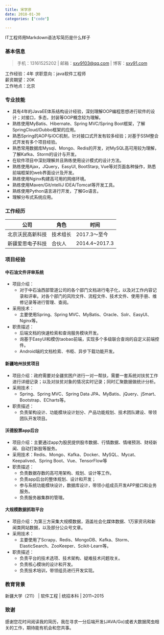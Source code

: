 ```yaml
---
title: 宋学彦
date: 2018-01-30
categories: ["code"]

---
```

IT工程师用Markdown语法写简历是什么样子
<!-- excerpt -->
### 基本信息 

>手机：13161525202 | 邮箱：sxy9103@qq.com | 博客：[sxy91.com](sxy91.com)

工作经验：4年
求职意向：java软件工程师                 
薪资期望：20K 					           
工作地点：北京

### 专业技能
- 具有4年的JavaEE体系结构设计经验，深刻理解OOP编程思想进行软件的设计；对接口，多态，封装等OOP概念较为理解。
- 熟练使用MyBatis、Hibernate、Spring MVC/Spring Boot框架，了解SpringCloud/Dubbo框架的应用。
- 熟悉Spring的AOP与IOC机制，针对接口式开发有较多经验；对基于SSM整合式开发有多个项目经验。
- 熟悉常用数据库Mysql、Mongo、Redis的开发，对MySQL高可用较为理解，了解Kafka、Storm的设计与开发。
- 在软件项目中深刻理解并且熟练使用设计模式的设计方法。
- 熟练使用Ajax，JQuery，EasyUI, BootStarp, Vue等对页面各种操作，熟悉前端框架的web界面设计及开发。
- 熟练使用Nginx构建高可用的网络环境。
- 熟练使用Maven/Git/ntelliJ IDEA/Tomcat等开发工具。
- 熟练使用Python语言进行开发，了解Go语言。
- 理解分布式系统应用。


### 工作经历
|公司|角色|时间|
|-|-|-|
|北京沃民高新科技|技术组长|2017.3～至今|
|新疆爱思电子科技|合伙人|2014.4~2017.3|

### 项目经验
#### 中石油文件评审系统
- 项目介绍：
    - 对于中石油西部管道公司的各个部门文档进行电子化，以及对工作内容记录和评审。对各个部门的风险文件、流程文件、技术文件、使用手册、维修记录等进行管理、查阅。
- 采用技术：
    - 主要使用Spring、Spring MVC、MyBatis、Oracle、Solr、EasyUI、Nginx等。
- 职责描述：
    - 后端文档的快速检索和查询服务模块开发。
    - 询基于EasyUI和模仿taobao前端，实现多个多级联合查询的自定义前端控件。
    - Android端的文档检索、书柜、异步下载功能开发。

#### 新疆地州扶贫项目
- 项目介绍：政府需要对全疆贫困户进行一对一帮扶，需要一套系统对扶贫工作进行详细记录；以及对扶贫对象的情况实时记录；同时汇聚数据做统计分析。
- 采用技术：
    - Spring、Spring MVC、Spring Data JPA、MyBatis、jQuery、jSmart、Bootstrap、ECharts等。
- 职责描述：
    - 负责架构设计、功能模块设计划分、产品功能规划、技术团队建设、带领团队开发项目。


#### 沃德股票app后台
- 项目介绍：主要通过app为股民提供股市数据、行情数据、情绪预测、财经新闻、自动打新股等服务。
- 采用技术：Redis、Mongo、Kafka、Docker、MySQL、Mycat、Keepalived、Spring Boot、Vue、TensorFlow等
- 职责描述：
    - 负责数据存数的高可用架构、规划、设计等工作。
    - 负责app后台的整体规划、设计和开发；
    - 参与系统功能模块设计，数据库设计，带领小组成员开发APP接口和业务服务。
    - 负责服务器集群的管理。
  
#### 大规模数据抓取平台
- 项目介绍：为第三方采集大规模数据，涵盖社会化媒体数据、1万家资讯和新闻类网站数据，以及部分公众号文章。
- 采用技术：
    - 主要使用了Scrapy、Redis、MongoDB、Kafka、Storm、ElasticSearch、ZooKeeper、Scikit-Learn等。
- 职责描述：
    - 负责平台的技术选项、技术架构、疑难技术问题攻关。
    - 负责核心模块的设计和开发。
    - 负责技术培训，带领组员进行开发实现。

### 教育背景
新疆大学（211） | 软件工程 | 统招本科 | 2011~2015

### 致谢
感谢您花时间阅读我的简历，我在寻求一分后端开发(JAVA/Go)或者大数据爬虫相关的工作，期待能有机会和您共事。